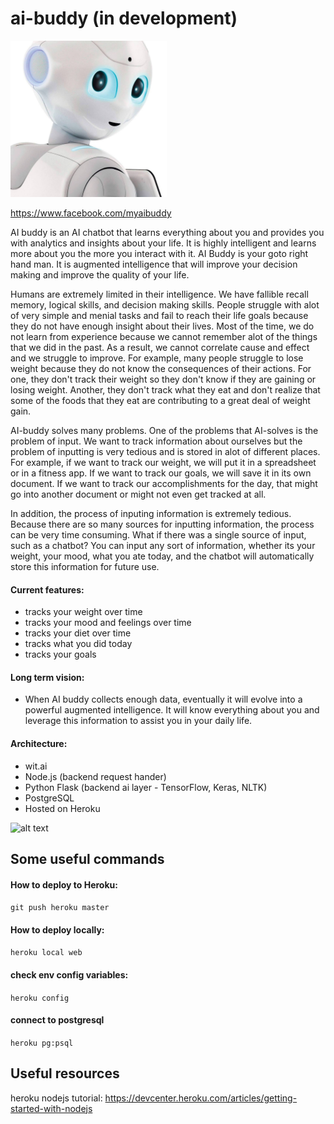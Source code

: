 # ai-buddy (in development)
<img src="ai-buddy.jpg" height="250" width="250">

https://www.facebook.com/myaibuddy

AI buddy is an AI chatbot that learns everything about you and provides you with analytics and insights about your life.  It is highly intelligent and learns more about you the more you interact with it.  AI Buddy is your goto right hand man.  It is augmented intelligence that will improve your decision making and improve the quality of your life.

Humans are extremely limited in their intelligence.  We have fallible recall memory, logical skills, and decision making skills.  People struggle with alot of very simple and menial tasks and fail to reach their life goals because they do not have enough insight about their lives.  Most of the time, we do not learn from experience because we cannot remember alot of the things that we did in the past.  As a result, we cannot correlate cause and effect and we struggle to improve.  For example, many people struggle to lose weight because they do not know the consequences of their actions.  For one, they don't track their weight so they don't know if they are gaining or losing weight.  Another, they don't track what they eat and don't realize that some of the foods that they eat are contributing to a great deal of weight gain. 

AI-buddy solves many problems.  One of the problems that AI-solves is the problem of input.  We want to track information about ourselves but the problem of inputting is very tedious and is stored in alot of different places.   For example, if we want to track our weight, we will put it in a spreadsheet or in a fitness app.  If we want to track our goals, we will save it in its own document.  If we want to track our accomplishments for the day, that might go into another document or might not even get tracked at all.  

In addition, the process of inputing information is extremely tedious.  Because there are so many sources for inputting information, the process can be very time consuming.  What if there was a single source of input, such as a chatbot?  You can input any sort of information, whether its your weight, your mood, what you ate today, and the chatbot will automatically store this information for future use. 

#### Current features:
- tracks your weight over time
- tracks your mood and feelings over time
- tracks your diet over time
- tracks what you did today
- tracks your goals

#### Long term vision:
- When AI buddy collects enough data, eventually it will evolve into a powerful augmented intelligence.   It will know everything about you and leverage this information to assist you in your daily life.  

#### Architecture:
- wit.ai
- Node.js (backend request hander)
- Python Flask (backend ai layer - TensorFlow, Keras, NLTK)
- PostgreSQL
- Hosted on Heroku


![alt text](https://cdn-images-1.medium.com/max/800/1*v32n0te309HpnaxCELaKhg.png)

 
 
 
 ## Some useful commands
 
 #### How to deploy to Heroku:
 ```git push heroku master```
 
 #### How to deploy locally:
 ```heroku local web```
 
 #### check env config variables:
 ```heroku config```
 
 #### connect to postgresql
 ```heroku pg:psql```
 
 ## Useful resources
 heroku nodejs tutorial: https://devcenter.heroku.com/articles/getting-started-with-nodejs
